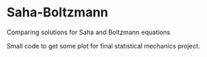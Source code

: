 # Saha-Boltzmann
Comparing solutions for Saha and Boltzmann equations

Small code to get some plot for final statistical mechanics project.
